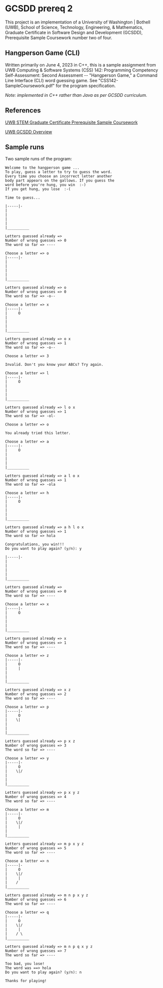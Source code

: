 # GCSDD prereq 2
This project is an implementation of a University of Washington | Bothell (UWB), School of Science, Technology, Engineering, & Mathematics, Graduate Certificate in Software Design and Development (GCSDD), Prerequisite Sample Coursework number two of four.

## Hangperson Game (CLI)
Written primarily on June 4, 2023 in C++, this is a sample assignment from UWB Computing & Software Systems (CSS) 142: Programming Competency Self-Assessment: Second Assessment -- "Hangperson Game," a Command Line Interface (CLI) word guessing game. See "CSS142-SampleCoursework.pdf" for the program specification.

*Note: implemented in C++ rather than Java as per GCSDD curriculum.*

## References
[UWB STEM Graduate Certificate Prerequisite Sample Coursework](https://www.uwb.edu/stem/graduate/gcsdd/sample-coursework) 

[UWB GCSDD Overview](https://www.uwb.edu/stem/graduate/gcsdd)


## Sample runs
Two sample runs of the program: 
```
Welcome to the hangperson game ...
To play, guess a letter to try to guess the word.
Every time you choose an incorrect letter another
body part appears on the gallows. If you guess the
word before you're hung, you win  :-)
If you get hung, you lose  :-(

Time to guess...

|-----|-
|
|
|
|
|__________

Letters guessed already => 
Number of wrong guesses => 0
The word so far => ----

Choose a letter => o
|-----|-
|
|
|
|
|__________

Letters guessed already => o 
Number of wrong guesses => 0
The word so far => -o--

Choose a letter => x
|-----|-
|     O
|
|
|
|__________

Letters guessed already => o x 
Number of wrong guesses => 1
The word so far => -o--

Choose a letter => 3

Invalid. Don't you know your ABCs? Try again.

Choose a letter => l
|-----|-
|     O
|
|
|
|__________

Letters guessed already => l o x 
Number of wrong guesses => 1
The word so far => -ol-

Choose a letter => o

You already tried this letter.

Choose a letter => a
|-----|-
|     O
|
|
|
|__________

Letters guessed already => a l o x 
Number of wrong guesses => 1
The word so far => -ola

Choose a letter => h
|-----|-
|     O
|
|
|
|__________

Letters guessed already => a h l o x 
Number of wrong guesses => 1
The word so far => hola

Congratulations, you win!!!
Do you want to play again? (y/n): y

|-----|-
|
|
|
|
|__________

Letters guessed already => 
Number of wrong guesses => 0
The word so far => ----

Choose a letter => x
|-----|-
|     O
|
|
|
|__________

Letters guessed already => x 
Number of wrong guesses => 1
The word so far => ----

Choose a letter => z
|-----|-
|     O
|     |
|
|
|__________

Letters guessed already => x z 
Number of wrong guesses => 2
The word so far => ----

Choose a letter => p
|-----|-
|     O
|    \|
|
|
|__________

Letters guessed already => p x z 
Number of wrong guesses => 3
The word so far => ----

Choose a letter => y
|-----|-
|     O
|    \|/
|
|
|__________

Letters guessed already => p x y z 
Number of wrong guesses => 4
The word so far => ----

Choose a letter => m
|-----|-
|     O
|    \|/
|     |
|
|__________

Letters guessed already => m p x y z 
Number of wrong guesses => 5
The word so far => ----

Choose a letter => n
|-----|-
|     O
|    \|/
|     |
|    /
|__________

Letters guessed already => m n p x y z 
Number of wrong guesses => 6
The word so far => ----

Choose a letter => q
|-----|-
|     O
|    \|/
|     |
|    / \ 
|__________

Letters guessed already => m n p q x y z 
Number of wrong guesses => 7
The word so far => ----

Too bad, you lose!
The word was ==> hola
Do you want to play again? (y/n): n

Thanks for playing!
```

